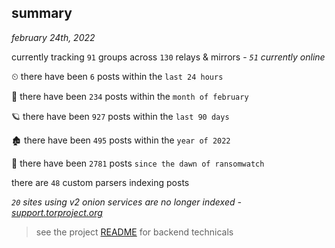 
## summary
_february 24th, 2022_

currently tracking `91` groups across `130` relays & mirrors - _`51` currently online_

⏲ there have been `6` posts within the `last 24 hours`

🦈 there have been `234` posts within the `month of february`

🪐 there have been `927` posts within the `last 90 days`

🏚 there have been `495` posts within the `year of 2022`

🦕 there have been `2781` posts `since the dawn of ransomwatch`

there are `48` custom parsers indexing posts

_`20` sites using v2 onion services are no longer indexed - [support.torproject.org](https://support.torproject.org/onionservices/v2-deprecation/)_

> see the project [README](https://github.com/thetanz/ransomwatch#ransomwatch--) for backend technicals
